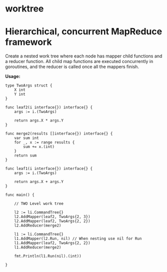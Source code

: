 # worktree
Hierarchical, concurrent MapReduce framework 
============================================

Create a nested work tree  where each node has mapper child functions and a reducer function. All child map functions are executed concurrently in goroutines, and the reducer is called once all the mappers finish.


**Usage:**

    type TwoArgs struct {
        X int
        Y int
    }
    
    func leaf2(i interface{}) interface{} {
        args := i.(TwoArgs)
    
        return args.X * args.Y
    }
    
    func merge2(results []interface{}) interface{} {
        var sum int
        for _, x := range results {
            sum += x.(int)
        }
        return sum
    }
    
    func leaf1(i interface{}) interface{} {
        args := i.(TwoArgs)
    
        return args.X + args.Y
    }
    
    func main() {
    
        // TWO Level work tree
    
        l2 := li.CommandTree{}
        l2.AddMapper(leaf2, TwoArgs{2, 3})
        l2.AddMapper(leaf2, TwoArgs{2, 2})
        l2.AddReducer(merge2)
    
        l1 := li.CommandTree{}
        l1.AddMapper(l2.Run, nil) // When nesting use nil for Run
        l1.AddMapper(leaf2, TwoArgs{2, 2})
        l1.AddReducer(merge2)
    
        fmt.Println(l1.Run(nil).(int))
    
    }
